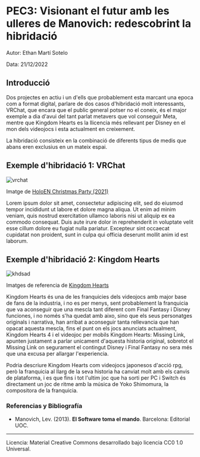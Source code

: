 # PEC3: Visionant el futur amb les ulleres de Manovich: redescobrint la hibridació

Autor: Ethan Martí Sotelo


Data: 21/12/2022


## Introducció


Dos projectes en actiu i un d'ells que probablement esta marcant una epoca com a format digital, parlare de dos casos d'hibridació molt interessants, VRChat, que encara que el public general potser no el coneix, és el major exemple a dia d'avui del tant parlat metavers que vol conseguir Meta, mentre que Kingdom Hearts es la llicencia més rellevant per Disney en el mon dels videojocs i esta actualment en creixement.

La hibridació consisteix en la combinació de diferents tipus de medis que abans eren exclusius en un mateix espai.


## Exemple d'hibridació 1: VRChat

![vrchat](https://user-images.githubusercontent.com/121183399/208979606-dbb8e1e7-8c5c-4e40-a611-7355ef816e90.png)



Imatge de <a href="https://www.youtube.com/watch?v=2iXo0YDhoCA&t=1s">HoloEN Christmas Party (2021)</a>


Lorem ipsum dolor sit amet, consectetur adipiscing elit, sed do eiusmod tempor incididunt ut labore et dolore magna aliqua. Ut enim ad minim veniam, quis nostrud exercitation ullamco laboris nisi ut aliquip ex ea commodo consequat. Duis aute irure dolor in reprehenderit in voluptate velit esse cillum dolore eu fugiat nulla pariatur. Excepteur sint occaecat cupidatat non proident, sunt in culpa qui officia deserunt mollit anim id est laborum.



## Exemple d'hibridació 2: Kingdom Hearts

![khdsad](https://user-images.githubusercontent.com/121183399/208977141-37592302-16ea-4319-ade6-54a0411931f5.png)


Imatges de referencia de <a href="https://www.jp.square-enix.com/kingdom/">Kingdom Hearts</a>


Kingdom Hearts és una de les franquicies dels videojocs amb major base de fans de la industria, i no es per menys, sent probablement la franquicia que va aconseguir que una mescla tant diferent com Final Fantasy i Disney funciones, i no només s'ha quedat amb aixo, sino que els seus personatges originals i narrativa, han arribat a aconseguir tanta rellevancia que han opacat aquesta mescla, fins el punt on els jocs anunciats actualment, Kingdom Hearts 4 i el videojoc per mobils Kingdom Hearts: Missing Link, apunten justament a parlar unicament d'aquesta historia original, sobretot el Missing Link on segurament el contingut Disney i Final Fantasy no sera més que una excusa per allargar l'experiencia.

Podria descriure Kingdom Hearts com videojocs japonesos d'acció rpg, però la franquicia al llarg de la seva historia ha canviat molt amb els canvis de plataforma, i es que fins i tot l'ultim joc que ha sorti per PC i Switch és directament un joc de ritme amb la música de Yoko Shimomura, la compositora de la franquicia.


### Referencias y Bibliografía

* Manovich, Lev. (2013). **El Software toma el mando**. Barcelona: Editorial UOC. 


----

Licencia: Material Creative Commons desarrollado bajo licencia CC0 1.0 Universal.
